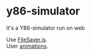 # y86-simulator
It's a Y86-simulator run on web

Use [FileSaver.js](https://github.com/eligrey/FileSaver.js/).  
User [animations](https://github.com/ThrivingKings/animo.js).